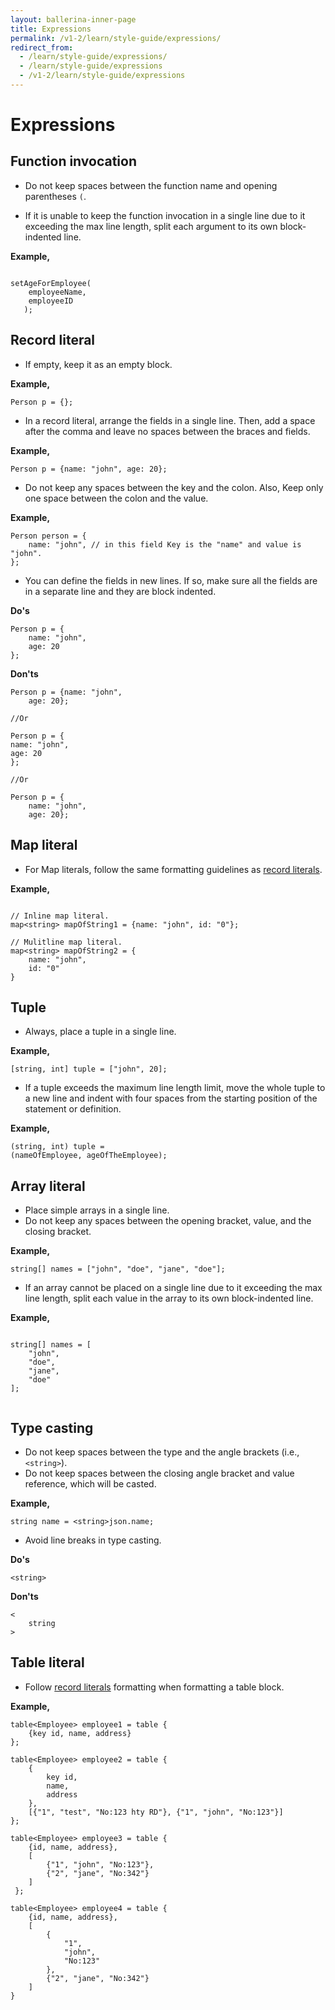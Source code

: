 ```yaml
---
layout: ballerina-inner-page
title: Expressions
permalink: /v1-2/learn/style-guide/expressions/
redirect_from:
  - /learn/style-guide/expressions/
  - /learn/style-guide/expressions
  - /v1-2/learn/style-guide/expressions
---
```


# Expressions

## Function invocation

* Do not keep spaces between the function name and opening parentheses `(`.
  
* If it is unable to keep the function invocation in a single line due to it exceeding the max line length, split each argument to its own block-indented line.
    
**Example,**

```ballerina
    
setAgeForEmployee(
    employeeName,
    employeeID
   );
```

## Record literal

* If empty, keep it as an empty block.
      
**Example,**

```ballerina
Person p = {};
```

* In a record literal, arrange the fields in a single line.
  Then, add a space after the comma and leave no spaces between the braces and fields.
      
**Example,**

```ballerina  
Person p = {name: "john", age: 20};
``` 

* Do not keep any spaces between the key and the colon. Also, Keep only one space between the colon and the value.
  
**Example,**

```ballerina
Person person = {
    name: "john", // in this field Key is the "name" and value is "john".
};
```

* You can define the fields in new lines. If so, make sure all the fields are in a separate line and they are block indented.

**Do's**

```ballerina
Person p = {
    name: "john",
    age: 20
};
``` 

**Don'ts**

```ballerina
Person p = {name: "john",
    age: 20};
  
//Or
  
Person p = {
name: "john",
age: 20
};
  
//Or
  
Person p = {
    name: "john",
    age: 20};
```

## Map literal

* For Map literals, follow the same formatting guidelines as [record literals](/v1-2/learn/style-guide/expressions#record-literal). 
  
**Example,**

```ballerina
  
// Inline map literal.
map<string> mapOfString1 = {name: "john", id: "0"};
  
// Mulitline map literal.
map<string> mapOfString2 = {
    name: "john",
    id: "0"
}
```

## Tuple

* Always, place a tuple in a single line.

**Example,**

```ballerina
[string, int] tuple = ["john", 20];
```

* If a tuple exceeds the maximum line length limit, move the whole tuple to a new line and indent with four spaces from the starting position of the statement or definition.
  
**Example,**

```ballerina
(string, int) tuple = 
(nameOfEmployee, ageOfTheEmployee);
```

## Array literal

* Place simple arrays in a single line.
* Do not keep any spaces between the opening bracket, value, and the closing bracket.
  
**Example,**

```ballerina
string[] names = ["john", "doe", "jane", "doe"];
```

* If an array cannot be placed on a single line due to it exceeding the max line length, split each value in the array to its own block-indented line.
    
**Example,**

```ballerina
    
string[] names = [
    "john",
    "doe",
    "jane",
    "doe"
];
    
```

## Type casting

* Do not keep spaces between the type and the angle brackets (i.e., `<string>`).
* Do not keep spaces between the closing angle bracket and value reference, which will be casted.

**Example,**

```ballerina
string name = <string>json.name;
```

* Avoid line breaks in type casting.
  
**Do's**

```ballerina
<string>
```
  
**Don'ts**

```ballerina
<
    string
>
```

## Table literal

* Follow [record literals](/v1-2/learn/style-guide/expressions#record-literal) formatting when formatting a table block.
  
**Example,**
  
```ballerina
table<Employee> employee1 = table {
    {key id, name, address}
};
      
table<Employee> employee2 = table {
    {
        key id,
        name,
        address
    },
    [{"1", "test", "No:123 hty RD"}, {"1", "john", "No:123"}]
};
      
table<Employee> employee3 = table {
    {id, name, address},
    [
        {"1", "john", "No:123"},
        {"2", "jane", "No:342"}
    ]
 };

table<Employee> employee4 = table {
    {id, name, address},
    [
        {
            "1",
            "john",
            "No:123"
        },
        {"2", "jane", "No:342"}
    ]
}
```
  